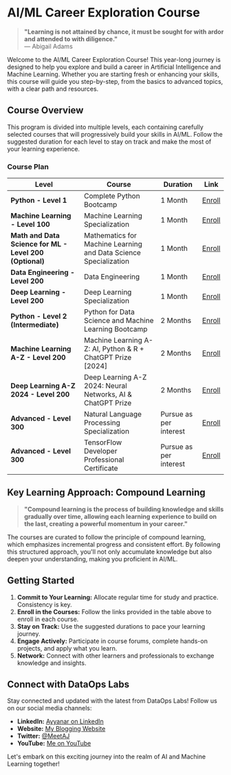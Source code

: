 # AI/ML Career Exploration Course

> **"Learning is not attained by chance, it must be sought for with ardor and attended to with diligence."**  
> — Abigail Adams

Welcome to the AI/ML Career Exploration Course! This year-long journey is designed to help you explore and build a career in Artificial Intelligence and Machine Learning. Whether you are starting fresh or enhancing your skills, this course will guide you step-by-step, from the basics to advanced topics, with a clear path and resources.

## Course Overview

This program is divided into multiple levels, each containing carefully selected courses that will progressively build your skills in AI/ML. Follow the suggested duration for each level to stay on track and make the most of your learning experience.

### Course Plan

| **Level** | **Course** | **Duration** | **Link** |
|-----------|------------|--------------|----------|
| **Python - Level 1** | Complete Python Bootcamp | 1 Month | [Enroll](https://www.udemy.com/course/complete-python-bootcamp/?couponCode=IND21PM) |
| **Machine Learning - Level 100** | Machine Learning Specialization | 1 Month | [Enroll](https://www.deeplearning.ai/courses/machine-learning-specialization/) |
| **Math and Data Science for ML - Level 200 (Optional)** | Mathematics for Machine Learning and Data Science Specialization | 1 Month | [Enroll](https://www.deeplearning.ai/courses/mathematics-for-machine-learning-and-data-science-specialization/) |
| **Data Engineering - Level 200** | Data Engineering | 1 Month | [Enroll](https://www.deeplearning.ai/courses/data-engineering/) |
| **Deep Learning - Level 200** | Deep Learning Specialization | 1 Month | [Enroll](https://www.deeplearning.ai/courses/deep-learning-specialization/) |
| **Python - Level 2 (Intermediate)** | Python for Data Science and Machine Learning Bootcamp | 2 Months | [Enroll](https://www.udemy.com/course/python-for-data-science-and-machine-learning-bootcamp/?couponCode=IND21PM) |
| **Machine Learning A-Z - Level 200** | Machine Learning A-Z: AI, Python & R + ChatGPT Prize [2024] | 2 Months | [Enroll](https://www.udemy.com/course/machinelearning/?couponCode=IND21PM) |
| **Deep Learning A-Z 2024 - Level 200** | Deep Learning A-Z 2024: Neural Networks, AI & ChatGPT Prize | 2 Months | [Enroll](https://www.udemy.com/course/deeplearning/?couponCode=IND21PM) |
| **Advanced - Level 300** | Natural Language Processing Specialization | Pursue as per interest | [Enroll](https://www.deeplearning.ai/courses/natural-language-processing-specialization/) |
| **Advanced - Level 300** | TensorFlow Developer Professional Certificate | Pursue as per interest | [Enroll](https://www.deeplearning.ai/courses/tensorflow-developer-professional-certificate/) |

## Key Learning Approach: Compound Learning

> **"Compound learning is the process of building knowledge and skills gradually over time, allowing each learning experience to build on the last, creating a powerful momentum in your career."**

The courses are curated to follow the principle of compound learning, which emphasizes incremental progress and consistent effort. By following this structured approach, you'll not only accumulate knowledge but also deepen your understanding, making you proficient in AI/ML.

## Getting Started

1. **Commit to Your Learning:** Allocate regular time for study and practice. Consistency is key.
2. **Enroll in the Courses:** Follow the links provided in the table above to enroll in each course.
3. **Stay on Track:** Use the suggested durations to pace your learning journey.
4. **Engage Actively:** Participate in course forums, complete hands-on projects, and apply what you learn.
5. **Network:** Connect with other learners and professionals to exchange knowledge and insights.

## Connect with DataOps Labs

Stay connected and updated with the latest from DataOps Labs! Follow us on our social media channels:

- **LinkedIn:** [Ayyanar on LinkedIn](https://www.linkedin.com/in/jayyanar/)
- **Website:** [My Blogging Website](https://dataopslabs.com)
- **Twitter:** [@MeetAJ](https://x.com/meet_ayyanar)
- **YouTube:** [Me on YouTube](https://www.youtube.com/@DataOpsLabs)

Let's embark on this exciting journey into the realm of AI and Machine Learning together!

